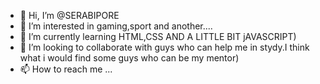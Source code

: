 - 👋 Hi, I’m @SERABIPORE
- 👀 I’m interested in gaming,sport and another....
- 🌱 I’m currently learning HTML,CSS AND A LITTLE BIT jAVASCRIPT)
- 💞️ I’m looking to collaborate with guys who can help me in stydy.I think what i would find some guys who can be my mentor\)
- 📫 How to reach me ...

<!---
SERABIPORE/SERABIPORE is a ✨ special ✨ repository because its `README.md` (this file) appears on your GitHub profile.
You can click the Preview link to take a look at your changes.
--->
